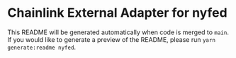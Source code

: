 # Chainlink External Adapter for nyfed

This README will be generated automatically when code is merged to `main`. If you would like to generate a preview of the README, please run `yarn generate:readme nyfed`.

